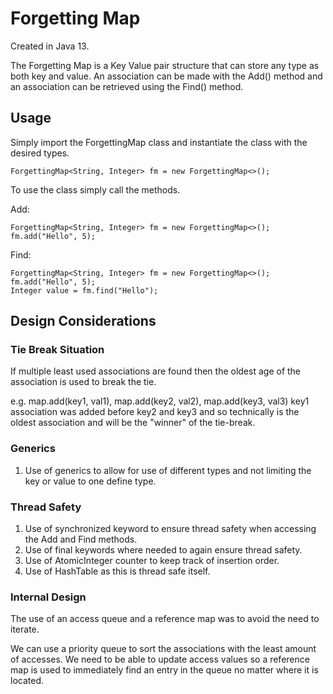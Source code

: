 # Forgetting Map

Created in Java 13.

The Forgetting Map is a Key Value pair structure that can store any type as both key and value.
An association can be made with the Add() method and an association can be retrieved using the Find() method.

## Usage
Simply import the ForgettingMap class and instantiate the class with the desired types.

```
ForgettingMap<String, Integer> fm = new ForgettingMap<>();
```

To use the class simply call the methods.

Add:
```
ForgettingMap<String, Integer> fm = new ForgettingMap<>();
fm.add("Hello", 5);
```

Find:
```
ForgettingMap<String, Integer> fm = new ForgettingMap<>();
fm.add("Hello", 5);
Integer value = fm.find("Hello");
```

## Design Considerations

### Tie Break Situation
If multiple least used associations are found then the oldest age of the association is used to break the tie. 

e.g. map.add(key1, val1), map.add(key2, val2), map.add(key3, val3)
key1 association was added before key2 and key3 and so technically is the oldest association and will be the "winner" 
of the tie-break.

### Generics
1. Use of generics to allow for use of different types and not limiting the key or value to one define type.

### Thread Safety
1. Use of synchronized keyword to ensure thread safety when accessing the Add and Find methods.
2. Use of final keywords where needed to again ensure thread safety.
3. Use of AtomicInteger counter to keep track of insertion order.
4. Use of HashTable as this is thread safe itself.

### Internal Design
The use of an access queue and a reference map was to avoid the need to iterate. 

We can use a priority queue to sort the associations with the least amount of accesses. 
We need to be able to update access values so a reference map is used to immediately find an entry in the queue no matter 
where it is located.


